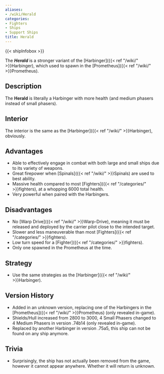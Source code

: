 ```yaml
---
aliases:
- /wiki/Herald
categories:
- Fighters
- Ships
- Support Ships
title: Herald
---  
```


{{< shipInfobox >}} 

The **_Herald_** is a stronger variant of the [Harbinger]({{< ref "/wiki/" >}}Harbinger), which used to spawn in the [Prometheus]({{< ref "/wiki/" >}}Prometheus). 

## Description

The **Herald** is literally a Harbinger with more health (and medium phasers instead of small phasers).

## Interior

The interior is the same as the [Harbinger]({{< ref "/wiki/" >}}Harbinger), obviously.

## Advantages

- Able to effectively engage in combat with both large and small ships due to its variety of weapons.
- Great firepower when [Spinals]({{< ref "/wiki/" >}}Spinals) are used to best ability.
- Massive health compared to most [Fighters]({{< ref "/categories/" >}}fighters), at a whopping 6000 total health.
- Very powerful when paired with the Harbingers.

## Disadvantages

- No [Warp Drive]({{< ref "/wiki/" >}}Warp-Drive), meaning it must be released and deployed by the carrier pilot close to the intended target.
- Slower and less maneuverable than most [Fighters]({{< ref "/categories/" >}}fighters).
- Low turn speed for a [Fighter]({{< ref "/categories/" >}}fighters).
- Only one spawned in the Prometheus at the time.

## Strategy

- Use the same strategies as the [Harbinger]({{< ref "/wiki/" >}}Harbinger).

## Version History 

- Added in an unknown version, replacing one of the Harbingers in the [Prometheus]({{< ref "/wiki/" >}}Prometheus) (only revealed in-game).
- Shields/Hull increased from 2800 to 3000, 4 Small Phasers changed to 4 Medium Phasers in version .74b14 (only revealed in-game).
- Replaced by another Harbinger in version .75a5, this ship can not be found on any ship anymore.

## Trivia

- Surprisingly, the ship has not actually been removed from the game, however it cannot appear anywhere. Whether it will return is unknown.